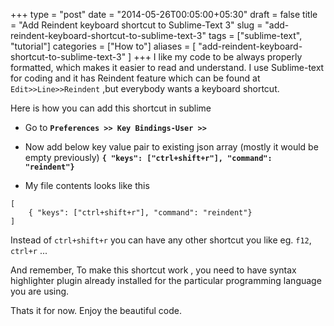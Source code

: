 +++
type = "post"
date = "2014-05-26T00:05:00+05:30"
draft = false
title = "Add Reindent keyboard shortcut to Sublime-Text 3"
slug = "add-reindent-keyboard-shortcut-to-sublime-text-3"
tags = ["sublime-text", "tutorial"]
categories = ["How to"]
aliases = [
	"add-reindent-keyboard-shortcut-to-sublime-text-3"
]
+++
I like my code to be always properly formatted, which makes it easier to read and understand. I use Sublime-text for coding and it has Reindent feature which can be found at `Edit>>Line>>Reindent` ,but everybody wants a keyboard shortcut.

Here is how you can add this shortcut in sublime

- Go to **`Preferences >> Key Bindings-User >>`**

- Now add below key value pair to existing json array (mostly it would be empty previously)  **`{ "keys": ["ctrl+shift+r"], "command": "reindent"}  `**

- My file contents looks like this
```
[
    { "keys": ["ctrl+shift+r"], "command": "reindent"}
]
```

Instead of `ctrl+shift+r` you can have any other shortcut you like eg. `f12`, `ctrl+r` ...

And remember, To make this shortcut work , you need to have syntax highlighter plugin already installed for the particular programming language you are using.

Thats it for now. Enjoy the beautiful code.
